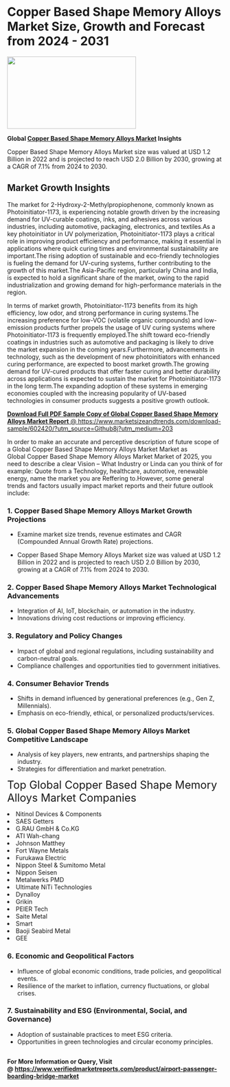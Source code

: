 <H1>Copper Based Shape Memory Alloys Market Size, Growth and Forecast from 2024 - 2031</H1><img class="aligncenter size-medium wp-image-584254" src="https://thirdeyenews.in/wp-content/uploads/2024/09/Global-Market-Research-300x168.jpeg" alt="" width="300" height="168" /><p><strong>Global&nbsp;<a href="https://www.marketsizeandtrends.com/download-sample/602420/?utm_source=Github8j?utm_medium=203">Copper Based Shape Memory Alloys Market</a> Insights</strong></p><p>Copper Based Shape Memory Alloys Market size was valued at USD 1.2 Billion in 2022 and is projected to reach USD 2.0 Billion by 2030, growing at a CAGR of 7.1% from 2024 to 2030.</p><p><h2>Market Growth Insights</h2> <p>The market for 2-Hydroxy-2-Methylpropiophenone, commonly known as Photoinitiator-1173, is experiencing notable growth driven by the increasing demand for UV-curable coatings, inks, and adhesives across various industries, including automotive, packaging, electronics, and textiles.As a key photoinitiator in UV polymerization, Photoinitiator-1173 plays a critical role in improving product efficiency and performance, making it essential in applications where quick curing times and environmental sustainability are important.The rising adoption of sustainable and eco-friendly technologies is fueling the demand for UV-curing systems, further contributing to the growth of this market.The Asia-Pacific region, particularly China and India, is expected to hold a significant share of the market, owing to the rapid industrialization and growing demand for high-performance materials in the region.</p> <p><a href="#"></a></p> <p>In terms of market growth, Photoinitiator-1173 benefits from its high efficiency, low odor, and strong performance in curing systems.The increasing preference for low-VOC (volatile organic compounds) and low-emission products further propels the usage of UV curing systems where Photoinitiator-1173 is frequently employed.The shift toward eco-friendly coatings in industries such as automotive and packaging is likely to drive the market expansion in the coming years.Furthermore, advancements in technology, such as the development of new photoinitiators with enhanced curing performance, are expected to boost market growth.The growing demand for UV-cured products that offer faster curing and better durability across applications is expected to sustain the market for Photoinitiator-1173 in the long term.The expanding adoption of these systems in emerging economies coupled with the increasing popularity of UV-based technologies in consumer products suggests a positive growth outlook.</p> <p><a href="#"></p><p><span class=""><strong>Download Full PDF Sample Copy of Global Copper Based Shape Memory Alloys Market Report</strong> @ <a href="https://www.marketsizeandtrends.com/download-sample/602420/?utm_source=Github8j?utm_medium=203" target="_blank">https://www.marketsizeandtrends.com/download-sample/602420/?utm_source=Github8j?utm_medium=203</a></span></p><p>In order to make an accurate and perceptive description of future scope of a Global&nbsp;Copper Based Shape Memory Alloys Market Market as Global&nbsp;Copper Based Shape Memory Alloys Market Market of 2025, you need to describe a clear Vision &ndash; What Industry or Linda can you think of for example: Quote from a Technology, healthcare, automotive, renewable energy, name the market you are Reffering to.However, some general trends and factors usually impact market reports and their future outlook include:</p><h3>1.&nbsp;<strong>Copper Based Shape Memory Alloys Market Growth Projections</strong></h3><ul><li>Examine market size trends, revenue estimates and CAGR (Compounded Annual Growth Rate) projections.</li><li><p>Copper Based Shape Memory Alloys Market size was valued at USD 1.2 Billion in 2022 and is projected to reach USD 2.0 Billion by 2030, growing at a CAGR of 7.1% from 2024 to 2030.</p></li></ul><h3>2.&nbsp;<strong>Copper Based Shape Memory Alloys Market Technological Advancements</strong></h3><ul><li>Integration of AI, IoT, blockchain, or automation in the industry.</li><li>Innovations driving cost reductions or improving efficiency.</li></ul><h3>3.&nbsp;<strong>Regulatory and Policy Changes</strong></h3><ul><li>Impact of global and regional regulations, including sustainability and carbon-neutral goals.</li><li>Compliance challenges and opportunities tied to government initiatives.</li></ul><h3>4.&nbsp;<strong>Consumer Behavior Trends</strong></h3><ul><li>Shifts in demand influenced by generational preferences (e.g., Gen Z, Millennials).</li><li>Emphasis on eco-friendly, ethical, or personalized products/services.</li></ul><h3>5.&nbsp;<strong>Global Copper Based Shape Memory Alloys Market Competitive Landscape</strong></h3><ul><li>Analysis of key players, new entrants, and partnerships shaping the industry.</li><li>Strategies for differentiation and market penetration.</li></ul><p data-pm-slice="1 1 []"><span style="color: inherit; font-family: inherit; font-size: 25px;">Top Global Copper Based Shape Memory Alloys Market Companies</span></p><div class="" data-test-id=""><p><li>Nitinol Devices & Components</li><li> SAES Getters</li><li> G.RAU GmbH & Co.KG</li><li> ATI Wah-chang</li><li> Johnson Matthey</li><li> Fort Wayne Metals</li><li> Furukawa Electric</li><li> Nippon Steel & Sumitomo Metal</li><li> Nippon Seisen</li><li> Metalwerks PMD</li><li> Ultimate NiTi Technologies</li><li> Dynalloy</li><li> Grikin</li><li> PEIER Tech</li><li> Saite Metal</li><li> Smart</li><li> Baoji Seabird Metal</li><li> GEE</li></p></div><h3>6.&nbsp;<strong>Economic and Geopolitical Factors</strong></h3><ul><li>Influence of global economic conditions, trade policies, and geopolitical events.</li><li>Resilience of the market to inflation, currency fluctuations, or global crises.</li></ul><h3>7.&nbsp;<strong>Sustainability and ESG (Environmental, Social, and Governance)</strong></h3><ul><li>Adoption of sustainable practices to meet ESG criteria.</li><li>Opportunities in green technologies and circular economy principles.</li></ul><h2><strong style="font-size: 14px;">For More Information or Query, Visit @&nbsp;</strong><a style="background-color: #ffffff; font-size: 14px;" href="https://www.marketsizeandtrends.com/report/copper-based-shape-memory-alloys-market/" target="_blank">https://www.verifiedmarketreports.com/product/airport-passenger-boarding-bridge-market</a></h2>